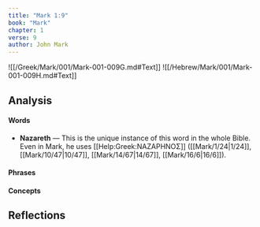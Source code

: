 ```yaml
---
title: "Mark 1:9"
book: "Mark"
chapter: 1
verse: 9
author: John Mark
---
```

![[/Greek/Mark/001/Mark-001-009G.md#Text]]
![[/Hebrew/Mark/001/Mark-001-009H.md#Text]]

## Analysis

#### Words
- **Nazareth** — This is the unique instance of this word in the whole Bible.  Even in Mark, he uses [[Help:Greek:ΝΑΖΑΡΗΝΟΣ]] ([[Mark/1/24|1/24]], [[Mark/10/47|10/47]], [[Mark/14/67|14/67]], [[Mark/16/6|16/6]]).

#### Phrases

#### Concepts

## Reflections
